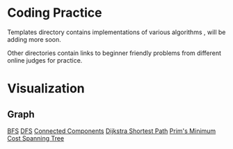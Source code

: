 # Coding Practice

Templates directory contains implementations of various algorithms , will be adding more soon.

Other directories contain links to beginner friendly problems from different online judges for practice.

# Visualization

## Graph

[BFS](https://www.cs.usfca.edu/~galles/visualization/BFS.html)
[DFS](https://www.cs.usfca.edu/~galles/visualization/DFS.html)
[Connected Components](https://www.cs.usfca.edu/~galles/visualization/ConnectedComponent.html)
[Dijkstra Shortest Path](https://www.cs.usfca.edu/~galles/visualization/Dijkstra.html)
[Prim's Minimum Cost Spanning Tree](https://www.cs.usfca.edu/~galles/visualization/Prim.html)
